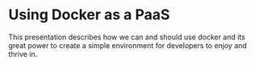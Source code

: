 Using Docker as a PaaS
======================

This presentation describes how we can and should use docker and its great power to create a simple
environment for developers to enjoy and thrive in.
